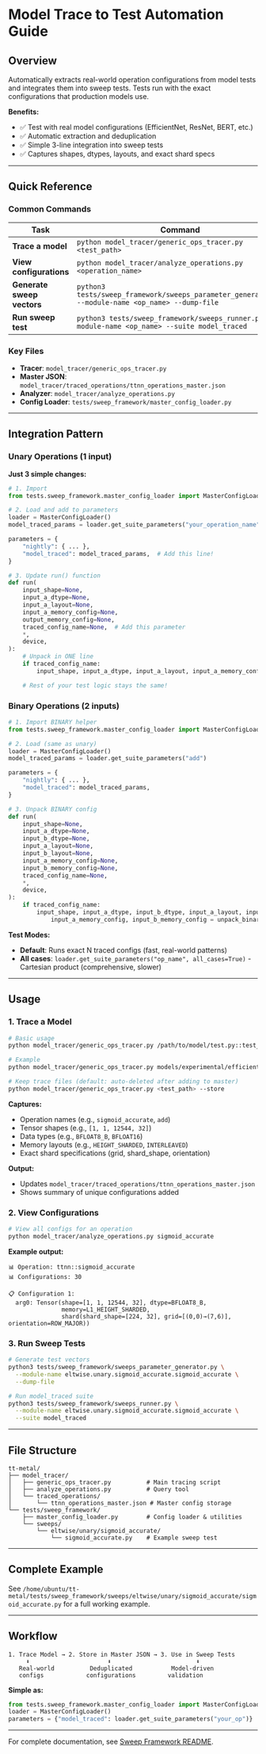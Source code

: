 # Model Trace to Test Automation Guide

## Overview

Automatically extracts real-world operation configurations from model tests and integrates them into sweep tests. Tests run with the exact configurations that production models use.

**Benefits:**
- ✅ Test with real model configurations (EfficientNet, ResNet, BERT, etc.)
- ✅ Automatic extraction and deduplication
- ✅ Simple 3-line integration into sweep tests
- ✅ Captures shapes, dtypes, layouts, and exact shard specs

---

## Quick Reference

### Common Commands

| Task | Command |
|------|---------|
| **Trace a model** | `python model_tracer/generic_ops_tracer.py <test_path>` |
| **View configurations** | `python model_tracer/analyze_operations.py <operation_name>` |
| **Generate sweep vectors** | `python3 tests/sweep_framework/sweeps_parameter_generator.py --module-name <op_name> --dump-file` |
| **Run sweep test** | `python3 tests/sweep_framework/sweeps_runner.py --module-name <op_name> --suite model_traced` |

### Key Files

- **Tracer**: `model_tracer/generic_ops_tracer.py`
- **Master JSON**: `model_tracer/traced_operations/ttnn_operations_master.json`
- **Analyzer**: `model_tracer/analyze_operations.py`
- **Config Loader**: `tests/sweep_framework/master_config_loader.py`

---

## Integration Pattern

### Unary Operations (1 input)

**Just 3 simple changes:**

```python
# 1. Import
from tests.sweep_framework.master_config_loader import MasterConfigLoader, unpack_traced_config

# 2. Load and add to parameters
loader = MasterConfigLoader()
model_traced_params = loader.get_suite_parameters("your_operation_name")

parameters = {
    "nightly": { ... },
    "model_traced": model_traced_params,  # Add this line!
}

# 3. Update run() function
def run(
    input_shape=None,
    input_a_dtype=None,
    input_a_layout=None,
    input_a_memory_config=None,
    output_memory_config=None,
    traced_config_name=None,  # Add this parameter
    *,
    device,
):
    # Unpack in ONE line
    if traced_config_name:
        input_shape, input_a_dtype, input_a_layout, input_a_memory_config, output_memory_config = unpack_traced_config(traced_config_name)

    # Rest of your test logic stays the same!
```

### Binary Operations (2 inputs)

```python
# 1. Import BINARY helper
from tests.sweep_framework.master_config_loader import MasterConfigLoader, unpack_binary_traced_config

# 2. Load (same as unary)
loader = MasterConfigLoader()
model_traced_params = loader.get_suite_parameters("add")

parameters = {
    "nightly": { ... },
    "model_traced": model_traced_params,
}

# 3. Unpack BINARY config
def run(
    input_shape=None,
    input_a_dtype=None,
    input_b_dtype=None,
    input_a_layout=None,
    input_b_layout=None,
    input_a_memory_config=None,
    input_b_memory_config=None,
    traced_config_name=None,
    *,
    device,
):
    if traced_config_name:
        input_shape, input_a_dtype, input_b_dtype, input_a_layout, input_b_layout, \
            input_a_memory_config, input_b_memory_config = unpack_binary_traced_config(traced_config_name)
```

**Test Modes:**
- **Default**: Runs exact N traced configs (fast, real-world patterns)
- **All cases**: `loader.get_suite_parameters("op_name", all_cases=True)` - Cartesian product (comprehensive, slower)

---

## Usage

### 1. Trace a Model

```bash
# Basic usage
python model_tracer/generic_ops_tracer.py /path/to/model/test.py::test_function

# Example
python model_tracer/generic_ops_tracer.py models/experimental/efficientnetb0/tests/pcc/test_ttnn_efficientnetb0.py::test_efficientnetb0_model

# Keep trace files (default: auto-deleted after adding to master)
python model_tracer/generic_ops_tracer.py <test_path> --store
```

**Captures:**
- Operation names (e.g., `sigmoid_accurate`, `add`)
- Tensor shapes (e.g., `[1, 1, 12544, 32]`)
- Data types (e.g., `BFLOAT8_B`, `BFLOAT16`)
- Memory layouts (e.g., `HEIGHT_SHARDED`, `INTERLEAVED`)
- Exact shard specifications (grid, shard_shape, orientation)

**Output:**
- Updates `model_tracer/traced_operations/ttnn_operations_master.json`
- Shows summary of unique configurations added

### 2. View Configurations

```bash
# View all configs for an operation
python model_tracer/analyze_operations.py sigmoid_accurate
```

**Example output:**
```
📊 Operation: ttnn::sigmoid_accurate
📊 Configurations: 30

📋 Configuration 1:
  arg0: Tensor(shape=[1, 1, 12544, 32], dtype=BFLOAT8_B,
               memory=L1_HEIGHT_SHARDED,
               shard(shard_shape=[224, 32], grid=[(0,0)→(7,6)], orientation=ROW_MAJOR))
```

### 3. Run Sweep Tests

```bash
# Generate test vectors
python3 tests/sweep_framework/sweeps_parameter_generator.py \
  --module-name eltwise.unary.sigmoid_accurate.sigmoid_accurate \
  --dump-file

# Run model_traced suite
python3 tests/sweep_framework/sweeps_runner.py \
  --module-name eltwise.unary.sigmoid_accurate.sigmoid_accurate \
  --suite model_traced
```

---

## File Structure

```
tt-metal/
├── model_tracer/
│   ├── generic_ops_tracer.py          # Main tracing script
│   ├── analyze_operations.py          # Query tool
│   └── traced_operations/
│       └── ttnn_operations_master.json # Master config storage
└── tests/sweep_framework/
    ├── master_config_loader.py        # Config loader & utilities
    └── sweeps/
        └── eltwise/unary/sigmoid_accurate/
            └── sigmoid_accurate.py    # Example sweep test
```

---

## Complete Example

See `/home/ubuntu/tt-metal/tests/sweep_framework/sweeps/eltwise/unary/sigmoid_accurate/sigmoid_accurate.py` for a full working example.

---

## Workflow

```
1. Trace Model → 2. Store in Master JSON → 3. Use in Sweep Tests
     ⬇️                      ⬇️                        ⬇️
   Real-world          Deduplicated           Model-driven
   configs            configurations         validation
```

**Simple as:**
```python
from tests.sweep_framework.master_config_loader import MasterConfigLoader
loader = MasterConfigLoader()
parameters = {"model_traced": loader.get_suite_parameters("your_op")}
```

---

For complete documentation, see [Sweep Framework README](tests/sweep_framework/README.md).

